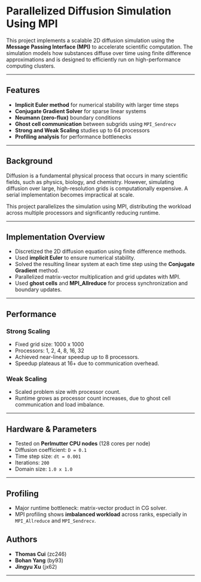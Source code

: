 # Parallelized Diffusion Simulation Using MPI

This project implements a scalable 2D diffusion simulation using the **Message Passing Interface (MPI)** to accelerate scientific computation. The simulation models how substances diffuse over time using finite difference approximations and is designed to efficiently run on high-performance computing clusters.

---

## Features

- **Implicit Euler method** for numerical stability with larger time steps
- **Conjugate Gradient Solver** for sparse linear systems
- **Neumann (zero-flux)** boundary conditions
- **Ghost cell communication** between subgrids using `MPI_Sendrecv`
- **Strong and Weak Scaling** studies up to 64 processors
- **Profiling analysis** for performance bottlenecks

---

## Background

Diffusion is a fundamental physical process that occurs in many scientific fields, such as physics, biology, and chemistry. However, simulating diffusion over large, high-resolution grids is computationally expensive. A serial implementation becomes impractical at scale.

This project parallelizes the simulation using MPI, distributing the workload across multiple processors and significantly reducing runtime.

---

## Implementation Overview

- Discretized the 2D diffusion equation using finite difference methods.
- Used **implicit Euler** to ensure numerical stability.
- Solved the resulting linear system at each time step using the **Conjugate Gradient** method.
- Parallelized matrix-vector multiplication and grid updates with MPI.
- Used **ghost cells** and **MPI_Allreduce** for process synchronization and boundary updates.

---

## Performance

### Strong Scaling
- Fixed grid size: 1000 x 1000
- Processors: 1, 2, 4, 8, 16, 32
- Achieved near-linear speedup up to 8 processors.
- Speedup plateaus at 16+ due to communication overhead.

### Weak Scaling
- Scaled problem size with processor count.
- Runtime grows as processor count increases, due to ghost cell communication and load imbalance.

---

## Hardware & Parameters

- Tested on **Perlmutter CPU nodes** (128 cores per node)
- Diffusion coefficient: `D = 0.1`
- Time step size: `dt = 0.001`
- Iterations: `200`
- Domain size: `1.0 x 1.0`

---

## Profiling

- Major runtime bottleneck: matrix-vector product in CG solver.
- MPI profiling shows **imbalanced workload** across ranks, especially in `MPI_Allreduce` and `MPI_Sendrecv`.

## Authors

- **Thomas Cui** (zc246)
- **Bohan Yang** (by93)
- **Jingyu Xu** (jx62)
---
